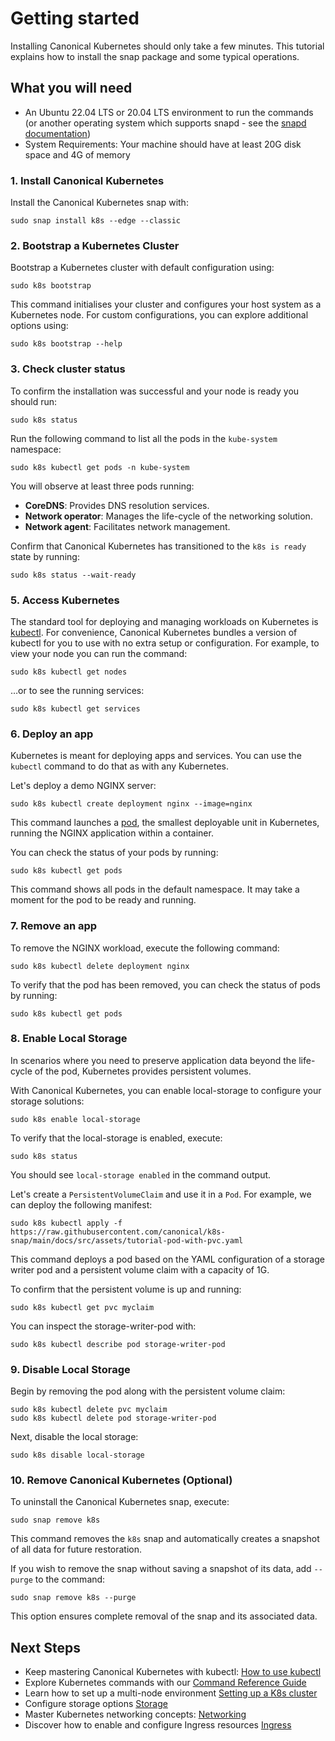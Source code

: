 # Getting started

Installing Canonical Kubernetes should only take a few minutes. This tutorial
explains how to install the snap package and some typical operations.

## What you will need

- An Ubuntu 22.04 LTS or 20.04 LTS environment to run the commands (or
  another operating system which supports snapd - see the
  [snapd documentation](https://snapcraft.io/docs/installing-snapd))
- System Requirements: Your machine should have at least 20G disk space
  and 4G of memory

### 1. Install Canonical Kubernetes

Install the Canonical Kubernetes snap with:

```
sudo snap install k8s --edge --classic
```

### 2. Bootstrap a Kubernetes Cluster

Bootstrap a Kubernetes cluster with default configuration using:

```
sudo k8s bootstrap
```

This command initialises your cluster and configures your host system
as a Kubernetes node.
For custom configurations, you can explore additional options using:

```
sudo k8s bootstrap --help
```

### 3. Check cluster status

To confirm the installation was successful and your node is ready you
should run:

```
sudo k8s status
```

Run the following command to list all the pods in the `kube-system`
namespace:

```
sudo k8s kubectl get pods -n kube-system
```

You will observe at least three pods running:

- **CoreDNS**: Provides DNS resolution services.
- **Network operator**: Manages the life-cycle of the networking solution.
- **Network agent**: Facilitates network management.

Confirm that Canonical Kubernetes has transitioned to the `k8s is ready` state
by running:

```
sudo k8s status --wait-ready
```

### 5. Access Kubernetes

The standard tool for deploying and managing workloads on Kubernetes
is [kubectl](https://kubernetes.io/docs/reference/kubectl/).
For convenience, Canonical Kubernetes bundles a version of
kubectl for you to use with no extra setup or configuration.
For example, to view your node you can run the command:

```
sudo k8s kubectl get nodes
```

…or to see the running services:

```
sudo k8s kubectl get services
```

### 6. Deploy an app

Kubernetes is meant for deploying apps and services.
You can use the `kubectl`
command to do that as with any Kubernetes.

Let's deploy a demo NGINX server:

```
sudo k8s kubectl create deployment nginx --image=nginx
```

This command launches a [pod](https://kubernetes.io/docs/concepts/workloads/pods/),
the smallest deployable unit in Kubernetes,
running the NGINX application within a container.

You can check the status of your pods by running:

```
sudo k8s kubectl get pods
```

This command shows all pods in the default namespace.
It may take a moment for the pod to be ready and running.

### 7. Remove an app

To remove the NGINX workload, execute the following command:

```
sudo k8s kubectl delete deployment nginx

```

To verify that the pod has been removed, you can check the status of pods by
running:

```
sudo k8s kubectl get pods
```

### 8. Enable Local Storage

In scenarios where you need to preserve application data beyond the
life-cycle of the pod, Kubernetes provides persistent volumes.

With Canonical Kubernetes, you can enable local-storage to configure
your storage solutions:

```
sudo k8s enable local-storage
```

To verify that the local-storage is enabled, execute:

```
sudo k8s status
```

You should see `local-storage enabled` in the command output.

Let's create a `PersistentVolumeClaim` and use it in a `Pod`.
For example, we can deploy the following manifest:

```
sudo k8s kubectl apply -f https://raw.githubusercontent.com/canonical/k8s-snap/main/docs/src/assets/tutorial-pod-with-pvc.yaml
```

This command deploys a pod based on the YAML configuration of a
storage writer pod and a persistent volume claim with a capacity of 1G.

To confirm that the persistent volume is up and running:

```
sudo k8s kubectl get pvc myclaim
```

You can inspect the storage-writer-pod with:

```
sudo k8s kubectl describe pod storage-writer-pod
```

### 9. Disable Local Storage

Begin by removing the pod along with the persistent volume claim:

```
sudo k8s kubectl delete pvc myclaim
sudo k8s kubectl delete pod storage-writer-pod
```

Next, disable the local storage:

```
sudo k8s disable local-storage
```

### 10. Remove Canonical Kubernetes (Optional)

To uninstall the Canonical Kubernetes snap, execute:

```
sudo snap remove k8s
```

This command removes the `k8s` snap and automatically creates a snapshot of all
data for future restoration.

If you wish to remove the snap without saving a snapshot of its data, add
`--purge` to the command:

```
sudo snap remove k8s --purge
```

This option ensures complete removal of the snap and its associated data.

## Next Steps

- Keep mastering Canonical Kubernetes with kubectl: [How to use kubectl]
- Explore Kubernetes commands with our [Command Reference Guide]
- Learn how to set up a multi-node environment [Setting up a K8s cluster]
- Configure storage options [Storage]
- Master Kubernetes networking concepts: [Networking]
- Discover how to enable and configure Ingress resources [Ingress]

<!-- LINKS -->

[How to use kubectl]: ./kubectl
[Command Reference Guide]: ../reference/commands
[Setting up a K8s cluster]: ./add-remove-nodes
[Storage]: ../howto/storage
[Networking]: ../howto/networking/index.md
[Ingress]: ../howto/networking/default-ingress.md
